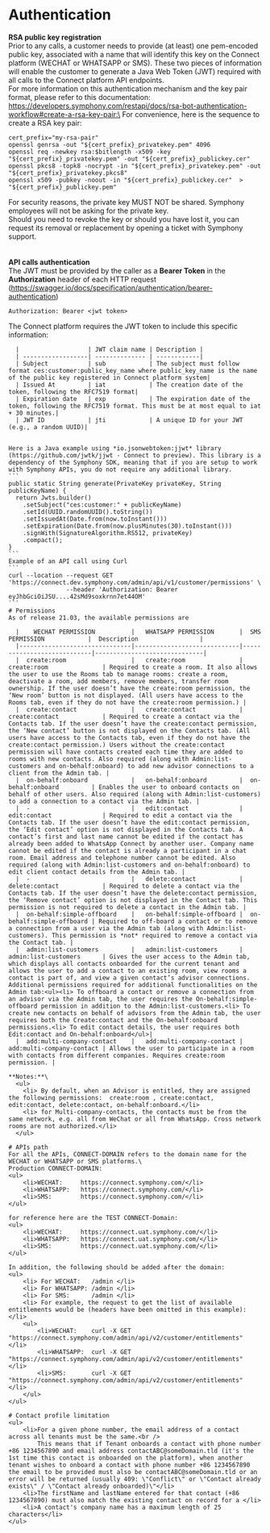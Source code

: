 # Authentication

**RSA public key registration**\
Prior to any calls, a customer needs to provide (at least) one pem-encoded public key, associated with a name that will identify this key on the Connect platform (WECHAT or WHATSAPP or SMS). These two pieces of information will enable the customer to generate a Java Web Token (JWT) required with all calls to the Connect platform API endpoints.\
For more information on this authentication mechanism and the key pair format, please refer to this documentation: https://developers.symphony.com/restapi/docs/rsa-bot-authentication-workflow#create-a-rsa-key-pair:\
For convenience, here is the sequence to create a RSA key pair:

```
cert_prefix="my-rsa-pair"
openssl genrsa -out "${cert_prefix}_privatekey.pem" 4096
openssl req -newkey rsa:$bitlength -x509 -key "${cert_prefix}_privatekey.pem" -out "${cert_prefix}_publickey.cer"
openssl pkcs8 -topk8 -nocrypt -in "${cert_prefix}_privatekey.pem" -out "${cert_prefix}_privatekey.pkcs8"
openssl x509 -pubkey -noout -in "${cert_prefix}_publickey.cer"  > "${cert_prefix}_publickey.pem"
```

For security reasons, the private key MUST NOT be shared. Symphony employees will not be asking for the private key.\
Should you need to revoke the key or should you have lost it, you can request its removal or replacement by opening a ticket with Symphony support.\
\
\
**API calls authentication**\
The JWT must be provided by the caller as a **Bearer Token** in the **Authorization** header of each HTTP request (https://swagger.io/docs/specification/authentication/bearer-authentication)

```
Authorization: Bearer <jwt token>
```

The Connect platform requires the JWT token to include this specific information:

````
  |                   | JWT claim name | Description |
  | ------------------| -------------- | ------------|
  | Subject           | sub            | The subject must follow format ces:customer:public_key_name where public_key_name is the name of the public key registered in Connect platform system|
  | Issued At         | iat            | The creation date of the token, following the RFC7519 format|
  | Expiration date   | exp            | The expiration date of the token, following the RFC7519 format. This must be at most equal to iat + 30 minutes.|
  | JWT ID            | jti            | A unique ID for your JWT (e.g., a random UUID)|


Here is a Java example using *io.jsonwebtoken:jjwt* library (https://github.com/jwtk/jjwt - Connect to preview). This library is a dependency of the Symphony SDK, meaning that if you are setup to work with Symphony APIs, you do not require any additional library.
```
public static String generate(PrivateKey privateKey, String publicKeyName) {
  return Jwts.builder()
    .setSubject("ces:customer:" + publicKeyName)
    .setId(UUID.randomUUID().toString())
    .setIssuedAt(Date.from(now.toInstant()))
    .setExpiration(Date.from(now.plusMinutes(30).toInstant()))
    .signWith(SignatureAlgorithm.RS512, privateKey)
    .compact();
}
```
Example of an API call using Curl
```
curl --location --request GET 'https://connect.dev.symphony.com/admin/api/v1/customer/permissions' \
                --header 'Authorization: Bearer eyJhbGciOiJSU....42sMd9soxkrnn7et44OM'
```
# Permissions
As of release 21.03, the available permissions are

  |    WECHAT PERMISSION          |   WHATSAPP PERMISSION       |  SMS PERMISSION            |  Description                 |
  |-------------------------------|-----------------------------|----------------------------|------------------------------|
  |  create:room                  |   create:room               |  create:room               | Required to create a room. It also allows the user to use the Rooms tab to manage rooms: create a room, deactivate a room, add members, remove members, transfer room ownership. If the user doesn’t have the create:room permission, the ‘New room’ button is not displayed. (All users have access to the Rooms tab, even if they do not have the create:room permission.) |
  |  create:contact               |   create:contact            |  create:contact            | Required to create a contact via the Contacts tab. If the user doesn’t have the create:contact permission, the ‘New contact’ button is not displayed on the Contacts tab. (All users have access to the Contacts tab, even if they do not have the create:contact permission.) Users without the create:contact permission will have contacts created each time they are added to rooms with new contacts. Also required (along with Admin:list-customers and on-behalf:onboard) to add new advisor connections to a client from the Admin tab. |
  |  on-behalf:onboard            |   on-behalf:onboard         |  on-behalf:onboard         | Enables the user to onboard contacts on behalf of other users. Also required (along with Admin:list-customers) to add a connection to a contact via the Admin tab. |
  |  -                            |   edit:contact              |  edit:contact              | Required to edit a contact via the Contacts tab. If the user doesn’t have the edit:contact permission, the ‘Edit contact’ option is not displayed in the Contacts tab. A contact’s first and last name cannot be edited if the contact has already been added to WhatsApp Connect by another user. Company name cannot be edited if the contact is already a participant in a chat room. Email address and telephone number cannot be edited. Also required (along with Admin:list-customers and on-behalf:onboard) to edit client contact details from the Admin tab. |
  |  -                            |   delete:contact            |  delete:contact            | Required to delete a contact via the Contacts tab. If the user doesn’t have the delete:contact permission, the ‘Remove contact’ option is not displayed in the Contact tab. This permission is not required to delete a contact in the Admin tab. |
  |  on-behalf:simple-offboard    |   on-behalf:simple-offboard |  on-behalf:simple-offboard | Required to off-board a contact or to remove a connection from a user via the Admin tab (along with Admin:list-customers). This permission is *not* required to remove a contact via the Contact tab. |
  |  admin:list-customers         |   admin:list-customers      |  admin:list-customers      | Gives the user access to the Admin tab, which displays all contacts onboarded for the current tenant and allows the user to add a contact to an existing room, view rooms a contact is part of, and view a given contact’s advisor connections. Additional permissions required for additional functionalities on the Admin tab:<ul><li> To offboard a contact or remove a connection from an advisor via the Admin tab, the user requires the On-behalf:simple-offboard permission in addition to the Admin:list-customers.<li> To create new contacts on behalf of advisors from the Admin tab, the user requires both the Create:contact and the On-behalf:onboard permissions.<li> To edit contact details, the user requires both Edit:contact and On-behalf:onboard</ul>|
  |  add:multi-company-contact    |   add:multi-company-contact |  add:multi-company-contact | Allows the user to participate in a room with contacts from different companies. Requires create:room permission. |

**Notes:**\
  <ul>
    <li> By default, when an Advisor is entitled, they are assigned the following permissions:  create:room , create:contact, edit:contact, delete:contact, on-behalf:onboard.</li>
    <li> for Multi-company-contacts, the contacts must be from the same network, e.g. all from WeChat or all from WhatsApp. Cross network rooms are not authorized.</li>
  </ul>

# APIs path
For all the APIs, CONNECT-DOMAIN refers to the domain name for the WECHAT or WHATSAPP or SMS platforms.\
Production CONNECT-DOMAIN:
<ul>
    <li>WECHAT:     https://connect.symphony.com/</li>
    <li>WHATSAPP:   https://connect.symphony.com/</li>
    <li>SMS:        https://connect.symphony.com/</li>
</ul>

for reference here are the TEST CONNECT-Domain:
<ul>
    <li>WECHAT:     https://connect.uat.symphony.com/</li>
    <li>WHATSAPP:   https://connect.uat.symphony.com/</li>
    <li>SMS:        https://connect.uat.symphony.com/</li>
</ul>

In addition, the following should be added after the domain:
<ul>
    <li> For WECHAT:   /admin </li>
    <li> For WHATSAPP: /admin </li>
    <li> For SMS:      /admin </li>
    <li> For example, the request to get the list of available entitlements would be (headers have been omitted in this example): </li>
    <ul>
        <li>WECHAT:    curl -X GET "https://connect.symphony.com/admin/api/v2/customer/entitlements" </li>
        <li>WHATSAPP:  curl -X GET "https://connect.symphony.com/admin/api/v2/customer/entitlements" </li>
        <li>SMS:       curl -X GET "https://connect.symphony.com/admin/api/v2/customer/entitlements" </li>
    </ul>
</ul>

# Contact profile limitation
<ul>
    <li>For a given phone number, the email address of a contact across all tenants must be the same.<br />
        This means that if Tenant onboards a contact with phone number +86 1234567890 and email address contactABC@someDomain.tld (it's the 1st time this contact is onboarded on the platform), when another tenant wishes to onboard a contact with phone number +86 1234567890 the email to be provided must also be contactABC@someDomain.tld or an error will be returned (usually 409: \"Conflict\" or \"Contact already exists\" / \"Contact already onboarded)\"</li>
    <li>The firstName and lastName entered for that contact (+86 1234567890) must also match the existing contact on record for a </li>
    <li>A contact's company name has a maximum length of 25 characters</li>
</ul>
````
